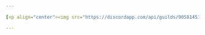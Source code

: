```yaml
---

[<p align="center"><img src="https://discordapp.com/api/guilds/905814517106245662/embed.png?style=banner4" alt="discord">](https://discord.gg/qveksWxW8J) 

---
```



